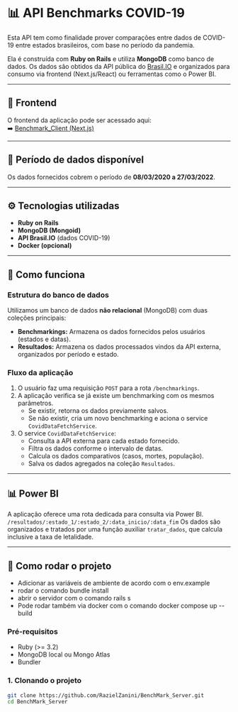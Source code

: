 # 📊 API Benchmarks COVID-19

Esta API tem como finalidade prover comparações entre dados de COVID-19 entre estados brasileiros, com base no período da pandemia. 

Ela é construída com **Ruby on Rails** e utiliza **MongoDB** como banco de dados. Os dados são obtidos da API pública do [Brasil.IO](https://brasil.io/dataset/covid19/caso/) e organizados para consumo via frontend (Next.js/React) ou ferramentas como o Power BI.

---

## 🔗 Frontend
O frontend da aplicação pode ser acessado aqui:  
➡️ [Benchmark_Client (Next.js)](https://github.com/RazielZanini/Benchmark_Client)

---

## 📅 Período de dados disponível
Os dados fornecidos cobrem o período de **08/03/2020 a 27/03/2022**.

---

## ⚙️ Tecnologias utilizadas

- **Ruby on Rails**
- **MongoDB (Mongoid)**
- **API Brasil.IO** (dados COVID-19)
- **Docker (opcional)**

---

## 🧠 Como funciona

### Estrutura do banco de dados
Utilizamos um banco de dados **não relacional** (MongoDB) com duas coleções principais:

- **Benchmarkings:** Armazena os dados fornecidos pelos usuários (estados e datas).
- **Resultados:** Armazena os dados processados vindos da API externa, organizados por período e estado.

### Fluxo da aplicação
1. O usuário faz uma requisição `POST` para a rota `/benchmarkings`.
2. A aplicação verifica se já existe um benchmarking com os mesmos parâmetros.
   - Se existir, retorna os dados previamente salvos.
   - Se não existir, cria um novo benchmarking e aciona o service `CovidDataFetchService`.
3. O service `CovidDataFetchService`:
   - Consulta a API externa para cada estado fornecido.
   - Filtra os dados conforme o intervalo de datas.
   - Calcula os dados comparativos (casos, mortes, população).
   - Salva os dados agregados na coleção `Resultados`.

---

## 📊 Power BI

A aplicação oferece uma rota dedicada para consulta via Power BI.  `/resultados/:estado_1/:estado_2/:data_inicio/:data_fim`
Os dados são organizados e tratados por uma função auxiliar `tratar_dados`, que calcula inclusive a taxa de letalidade.

---

## 🚀 Como rodar o projeto
  - Adicionar as variáveis de ambiente de acordo com o env.example
  - rodar o comando bundle install
  - abrir o servidor com o comando rails s
  - Pode rodar também via docker com o comando docker compose up --build

### Pré-requisitos
- Ruby (>= 3.2)
- MongoDB local ou Mongo Atlas
- Bundler

### 1. Clonando o projeto

```bash
git clone https://github.com/RazielZanini/BenchMark_Server.git
cd BenchMark_Server
